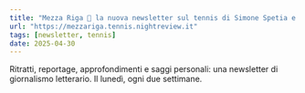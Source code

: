 ```yaml
---
title: "Mezza Riga 🎾 la nuova newsletter sul tennis di Simone Spetia e Gianluca Di Tommaso"
url: "https://mezzariga.tennis.nightreview.it"
tags: [newsletter, tennis]
date: 2025-04-30
---
```


Ritratti, reportage, approfondimenti e saggi personali: una newsletter di giornalismo letterario. Il lunedì, ogni due settimane.